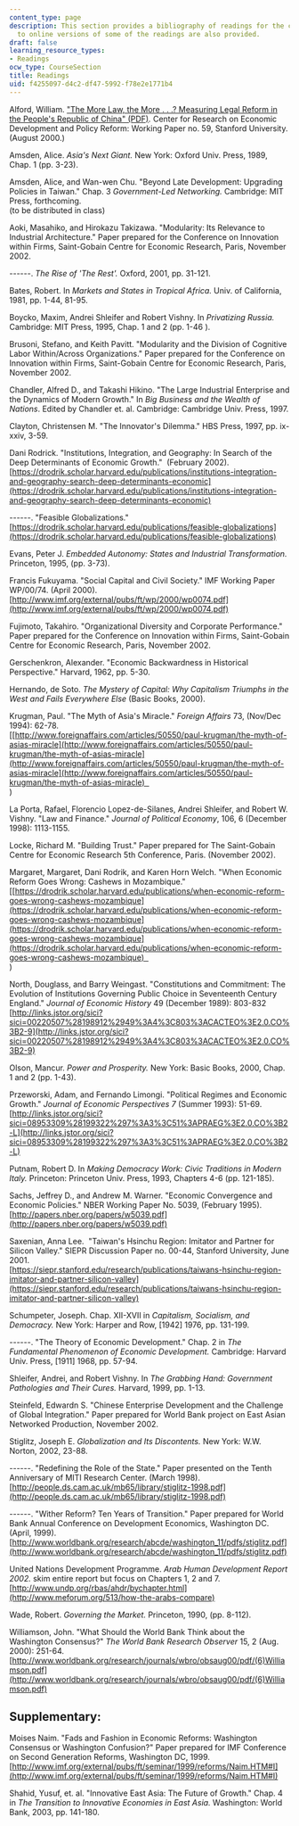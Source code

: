 ```yaml
---
content_type: page
description: This section provides a bibliography of readings for the course. Links
  to online versions of some of the readings are also provided.
draft: false
learning_resource_types:
- Readings
ocw_type: CourseSection
title: Readings
uid: f4255097-d4c2-df47-5992-f78e2e1771b4
---
```

Alford, William. ["The More Law, the More . . .? Measuring Legal Reform in the People's Republic of China" (PDF)](http://web.stanford.edu/group/siepr/cgi-bin/siepr/?q=system/files/shared/pubs/papers/pdf/credpr59.pdf)*.* Center for Research on Economic Development and Policy Reform: Working Paper no. 59, Stanford University. (August 2000.)

Amsden, Alice. *Asia's Next Giant.* New York: Oxford Univ. Press, 1989, Chap. 1 (pp. 3-23).

Amsden, Alice, and Wan-wen Chu. "Beyond Late Development: Upgrading Policies in Taiwan." Chap. 3 *Government-Led Networking.* Cambridge: MIT Press, forthcoming.     
(to be distributed in class)

Aoki, Masahiko, and Hirokazu Takizawa. "Modularity: Its Relevance to Industrial Architecture." Paper prepared for the Conference on Innovation within Firms, Saint-Gobain Centre for Economic Research, Paris, November 2002. 

\------. *The Rise of 'The Rest'.* Oxford, 2001, pp. 31-121.

Bates, Robert. In *Markets and States in Tropical Africa.* Univ. of California, 1981, pp. 1-44, 81-95.

Boycko, Maxim, Andrei Shleifer and Robert Vishny. In *Privatizing Russia.* Cambridge: MIT Press, 1995, Chap. 1 and 2 (pp. 1-46 ).

Brusoni, Stefano, and Keith Pavitt. "Modularity and the Division of Cognitive Labor Within/Across Organizations." Paper prepared for the Conference on Innovation within Firms, Saint-Gobain Centre for Economic Research, Paris, November 2002. 

Chandler, Alfred D., and Takashi Hikino. "The Large Industrial Enterprise and the Dynamics of Modern Growth." In *Big Business and the Wealth of Nations*. Edited by Chandler et. al. Cambridge: Cambridge Univ. Press, 1997.

Clayton, Christensen M. "The Innovator's Dilemma." HBS Press, 1997, pp. ix-xxiv, 3-59.

Dani Rodrick. "Institutions, Integration, and Geography: In Search of the Deep Determinants of Economic Growth."  (February 2002).     
[https://drodrik.scholar.harvard.edu/publications/institutions-integration-and-geography-search-deep-determinants-economic](https://drodrik.scholar.harvard.edu/publications/institutions-integration-and-geography-search-deep-determinants-economic)

\------. "Feasible Globalizations."     
[https://drodrik.scholar.harvard.edu/publications/feasible-globalizations](https://drodrik.scholar.harvard.edu/publications/feasible-globalizations)

Evans, Peter J. *Embedded Autonomy: States and Industrial Transformation.* Princeton, 1995, (pp. 3-73).

Francis Fukuyama. "Social Capital and Civil Society." IMF Working Paper WP/00/74. (April 2000).     
[http://www.imf.org/external/pubs/ft/wp/2000/wp0074.pdf](http://www.imf.org/external/pubs/ft/wp/2000/wp0074.pdf)

Fujimoto, Takahiro. "Organizational Diversity and Corporate Performance." Paper prepared for the Conference on Innovation within Firms, Saint-Gobain Centre for Economic Research, Paris, November 2002.

Gerschenkron, Alexander. "Economic Backwardness in Historical Perspective." Harvard, 1962, pp. 5-30.

Hernando, de Soto. *The Mystery of Capital: Why Capitalism Triumphs in the West and Fails Everywhere Else* (Basic Books, 2000).

Krugman, Paul. "The Myth of Asia's Miracle." *Foreign Affairs* 73, (Nov/Dec 1994): 62-78.     
\[[http://www.foreignaffairs.com/articles/50550/paul-krugman/the-myth-of-asias-miracle](http://www.foreignaffairs.com/articles/50550/paul-krugman/the-myth-of-asias-miracle](http://www.foreignaffairs.com/articles/50550/paul-krugman/the-myth-of-asias-miracle](http://www.foreignaffairs.com/articles/50550/paul-krugman/the-myth-of-asias-miracle)    
)

La Porta, Rafael, Florencio Lopez-de-Silanes, Andrei Shleifer, and Robert W. Vishny. "Law and Finance." *Journal of Political Economy*, 106, 6 (December 1998): 1113-1155.

Locke, Richard M. "Building Trust." Paper prepared for The Saint-Gobain Centre for Economic Research 5th Conference, Paris. (November 2002).

Margaret, Margaret, Dani Rodrik, and Karen Horn Welch. "When Economic Reform Goes Wrong: Cashews in Mozambique."     
\[[https://drodrik.scholar.harvard.edu/publications/when-economic-reform-goes-wrong-cashews-mozambique](https://drodrik.scholar.harvard.edu/publications/when-economic-reform-goes-wrong-cashews-mozambique](https://drodrik.scholar.harvard.edu/publications/when-economic-reform-goes-wrong-cashews-mozambique](https://drodrik.scholar.harvard.edu/publications/when-economic-reform-goes-wrong-cashews-mozambique)    
)

North, Douglass, and Barry Weingast. "Constitutions and Commitment: The Evolution of Institutions Governing Public Choice in Seventeenth Century England." *Journal of Economic History* 49 (December 1989): 803-832     
[http://links.jstor.org/sici?sici=00220507%28198912%2949%3A4%3C803%3ACACTEO%3E2.0.CO%3B2-9](http://links.jstor.org/sici?sici=00220507%28198912%2949%3A4%3C803%3ACACTEO%3E2.0.CO%3B2-9)

Olson, Mancur. *Power and Prosperity.* New York: Basic Books, 2000, Chap. 1 and 2 (pp. 1-43).

Przeworski, Adam, and Fernando Limongi. "Political Regimes and Economic Growth." *Journal of Economic Perspectives 7* (Summer 1993): 51-69.     
[http://links.jstor.org/sici?sici=08953309%28199322%297%3A3%3C51%3APRAEG%3E2.0.CO%3B2-L](http://links.jstor.org/sici?sici=08953309%28199322%297%3A3%3C51%3APRAEG%3E2.0.CO%3B2-L)

Putnam, Robert D. In *Making Democracy Work: Civic Traditions in Modern Italy.* Princeton: Princeton Univ. Press, 1993, Chapters 4-6 (pp. 121-185).

Sachs, Jeffrey D., and Andrew M. Warner. "Economic Convergence and Economic Policies." NBER Working Paper No. 5039, (February 1995).     
[http://papers.nber.org/papers/w5039.pdf](http://papers.nber.org/papers/w5039.pdf)

Saxenian, Anna Lee.  "Taiwan's Hsinchu Region: Imitator and Partner for Silicon Valley." SIEPR Discussion Paper no. 00-44, Stanford University, June 2001.     
[https://siepr.stanford.edu/research/publications/taiwans-hsinchu-region-imitator-and-partner-silicon-valley](https://siepr.stanford.edu/research/publications/taiwans-hsinchu-region-imitator-and-partner-silicon-valley)

Schumpeter, Joseph. Chap. XII-XVII in *Capitalism, Socialism, and Democracy.* New York: Harper and Row, \[1942\] 1976, pp. 131-199.

\------. "The Theory of Economic Development." Chap. 2 in *The Fundamental Phenomenon of Economic Development.* Cambridge: Harvard Univ. Press, \[1911\] 1968, pp. 57-94.

Shleifer, Andrei, and Robert Vishny. In *The Grabbing Hand: Government Pathologies and Their Cures.* Harvard, 1999, pp. 1-13.

Steinfeld, Edwardn S. "Chinese Enterprise Development and the Challenge of Global Integration." Paper prepared for World Bank project on East Asian Networked Production, November 2002.

Stiglitz, Joseph E. *Globalization and Its Discontents.* New York: W.W. Norton, 2002, 23-88.

\------. "Redefining the Role of the State." Paper presented on the Tenth Anniversary of MITI Research Center. (March 1998).     
[http://people.ds.cam.ac.uk/mb65/library/stiglitz-1998.pdf](http://people.ds.cam.ac.uk/mb65/library/stiglitz-1998.pdf)

\------. "Wither Reform? Ten Years of Transition." Paper prepared for World Bank Annual Conference on Development Economics, Washington DC. (April, 1999).     
[http://www.worldbank.org/research/abcde/washington_11/pdfs/stiglitz.pdf](http://www.worldbank.org/research/abcde/washington_11/pdfs/stiglitz.pdf)

United Nations Development Programme. *Arab Human Development Report 2002.* skim entire report but focus on Chapters 1, 2 and 7.     
[http://www.undp.org/rbas/ahdr/bychapter.html](http://www.meforum.org/513/how-the-arabs-compare)

Wade, Robert. *Governing the Market.* Princeton, 1990, (pp. 8-112).

Williamson, John. "What Should the World Bank Think about the Washington Consensus?" *The World Bank Research Observer* 15, 2 (Aug. 2000): 251-64.     
[http://www.worldbank.org/research/journals/wbro/obsaug00/pdf/(6)Williamson.pdf](http://www.worldbank.org/research/journals/wbro/obsaug00/pdf/(6)Williamson.pdf)

## Supplementary:

Moises Naim. "Fads and Fashion in Economic Reforms: Washington Consensus or Washington Confusion?" Paper prepared for IMF Conference on Second Generation Reforms, Washington DC, 1999.     
[http://www.imf.org/external/pubs/ft/seminar/1999/reforms/Naim.HTM#I](http://www.imf.org/external/pubs/ft/seminar/1999/reforms/Naim.HTM#I)

Shahid, Yusuf, et. al. "Innovative East Asia: The Future of Growth." Chap. 4 in *The Transition to Innovative Economies in East Asia.* Washington: World Bank, 2003, pp. 141-180.